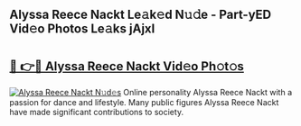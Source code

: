 ## Alyssa Reece Nackt Le𝚊k𝚎d N𝚞𝚍e - Part-yED Vid𝚎o Photos Le𝚊ks jAjxI

# <h2><a href="http://fb5qqx.evod.top/?m=Alyssa+Reece+Nackt">🔗 👉🔴 Alyssa Reece Nackt Vid𝚎o Ph𝚘t𝚘s</a></h2>

[![Alyssa Reece Nackt N𝚞d𝚎s](https://i.imgur.com/8V9OHl7.gif)](http://fb5qqx.evod.top/?m=Alyssa+Reece+Nackt)
Online personality Alyssa Reece Nackt with a passion for dance and lifestyle. Many public figures Alyssa Reece Nackt have made significant contributions to society. 

